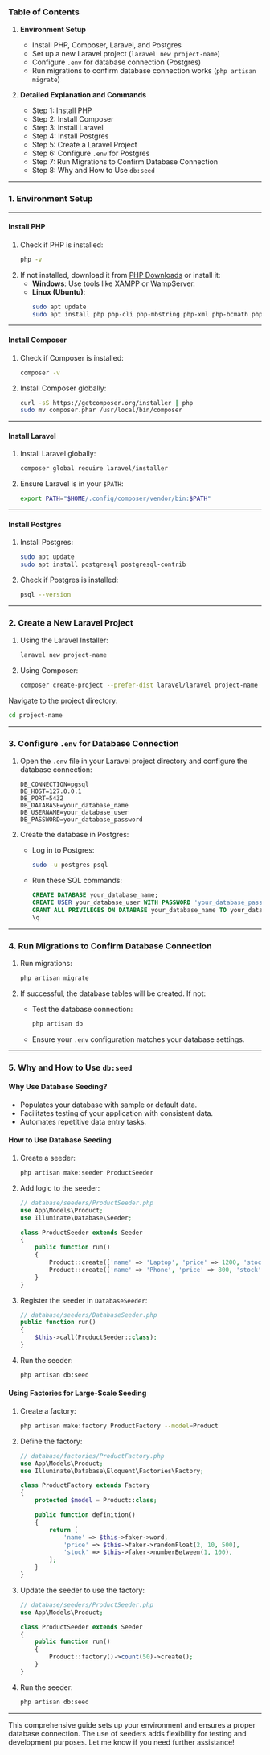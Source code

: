 ### **Table of Contents**

1. **Environment Setup**
   - Install PHP, Composer, Laravel, and Postgres
   - Set up a new Laravel project (`laravel new project-name`)
   - Configure `.env` for database connection (Postgres)
   - Run migrations to confirm database connection works (`php artisan migrate`)

2. **Detailed Explanation and Commands**
   - Step 1: Install PHP
   - Step 2: Install Composer
   - Step 3: Install Laravel
   - Step 4: Install Postgres
   - Step 5: Create a Laravel Project
   - Step 6: Configure `.env` for Postgres
   - Step 7: Run Migrations to Confirm Database Connection
   - Step 8: Why and How to Use `db:seed`

---

### **1. Environment Setup**

---

#### **Install PHP**

1. Check if PHP is installed:
   ```bash
   php -v
   ```
2. If not installed, download it from [PHP Downloads](https://www.php.net/downloads) or install it:
   - **Windows**: Use tools like XAMPP or WampServer.
   - **Linux (Ubuntu)**:
     ```bash
     sudo apt update
     sudo apt install php php-cli php-mbstring php-xml php-bcmath php-curl unzip
     ```

---

#### **Install Composer**

1. Check if Composer is installed:
   ```bash
   composer -v
   ```
2. Install Composer globally:
   ```bash
   curl -sS https://getcomposer.org/installer | php
   sudo mv composer.phar /usr/local/bin/composer
   ```

---

#### **Install Laravel**

1. Install Laravel globally:
   ```bash
   composer global require laravel/installer
   ```
2. Ensure Laravel is in your `$PATH`:
   ```bash
   export PATH="$HOME/.config/composer/vendor/bin:$PATH"
   ```

---

#### **Install Postgres**

1. Install Postgres:
   ```bash
   sudo apt update
   sudo apt install postgresql postgresql-contrib
   ```
2. Check if Postgres is installed:
   ```bash
   psql --version
   ```

---

### **2. Create a New Laravel Project**

1. Using the Laravel Installer:
   ```bash
   laravel new project-name
   ```
2. Using Composer:
   ```bash
   composer create-project --prefer-dist laravel/laravel project-name
   ```

Navigate to the project directory:
```bash
cd project-name
```

---

### **3. Configure `.env` for Database Connection**

1. Open the `.env` file in your Laravel project directory and configure the database connection:
   ```dotenv
   DB_CONNECTION=pgsql
   DB_HOST=127.0.0.1
   DB_PORT=5432
   DB_DATABASE=your_database_name
   DB_USERNAME=your_database_user
   DB_PASSWORD=your_database_password
   ```

2. Create the database in Postgres:
   - Log in to Postgres:
     ```bash
     sudo -u postgres psql
     ```
   - Run these SQL commands:
     ```sql
     CREATE DATABASE your_database_name;
     CREATE USER your_database_user WITH PASSWORD 'your_database_password';
     GRANT ALL PRIVILEGES ON DATABASE your_database_name TO your_database_user;
     \q
     ```

---

### **4. Run Migrations to Confirm Database Connection**

1. Run migrations:
   ```bash
   php artisan migrate
   ```

2. If successful, the database tables will be created. If not:
   - Test the database connection:
     ```bash
     php artisan db
     ```
   - Ensure your `.env` configuration matches your database settings.

---

### **5. Why and How to Use `db:seed`**

#### **Why Use Database Seeding?**
- Populates your database with sample or default data.
- Facilitates testing of your application with consistent data.
- Automates repetitive data entry tasks.

#### **How to Use Database Seeding**

1. Create a seeder:
   ```bash
   php artisan make:seeder ProductSeeder
   ```

2. Add logic to the seeder:
   ```php
   // database/seeders/ProductSeeder.php
   use App\Models\Product;
   use Illuminate\Database\Seeder;

   class ProductSeeder extends Seeder
   {
       public function run()
       {
           Product::create(['name' => 'Laptop', 'price' => 1200, 'stock' => 50]);
           Product::create(['name' => 'Phone', 'price' => 800, 'stock' => 30]);
       }
   }
   ```

3. Register the seeder in `DatabaseSeeder`:
   ```php
   // database/seeders/DatabaseSeeder.php
   public function run()
   {
       $this->call(ProductSeeder::class);
   }
   ```

4. Run the seeder:
   ```bash
   php artisan db:seed
   ```

#### **Using Factories for Large-Scale Seeding**

1. Create a factory:
   ```bash
   php artisan make:factory ProductFactory --model=Product
   ```

2. Define the factory:
   ```php
   // database/factories/ProductFactory.php
   use App\Models\Product;
   use Illuminate\Database\Eloquent\Factories\Factory;

   class ProductFactory extends Factory
   {
       protected $model = Product::class;

       public function definition()
       {
           return [
               'name' => $this->faker->word,
               'price' => $this->faker->randomFloat(2, 10, 500),
               'stock' => $this->faker->numberBetween(1, 100),
           ];
       }
   }
   ```

3. Update the seeder to use the factory:
   ```php
   // database/seeders/ProductSeeder.php
   use App\Models\Product;

   class ProductSeeder extends Seeder
   {
       public function run()
       {
           Product::factory()->count(50)->create();
       }
   }
   ```

4. Run the seeder:
   ```bash
   php artisan db:seed
   ```

---

This comprehensive guide sets up your environment and ensures a proper database connection. The use of seeders adds flexibility for testing and development purposes. Let me know if you need further assistance!
